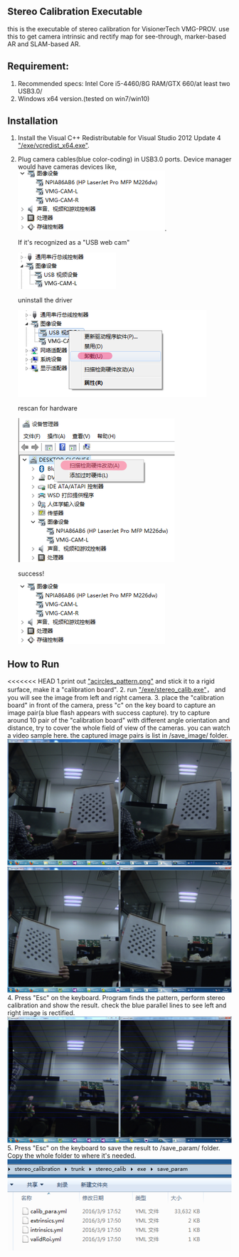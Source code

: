 
## Stereo Calibration Executable


this is the executable of stereo calibration for VisionerTech VMG-PROV. use this to get camera intrinsic and rectify map for see-through, marker-based AR and SLAM-based AR.



## Requirement:

1.  Recommended specs: Intel Core i5-4460/8G RAM/GTX 660/at least two USB3.0/
2.  Windows x64 version.(tested on win7/win10)

## Installation

1.  Install the Visual C++ Redistributable for Visual Studio 2012 Update 4  ["/exe/vcredist_x64.exe"](https://github.com/VisionerTech/stereo_calib_executable/blob/master/exe/vcredist_x64.exe).

2.  Plug camera cables(blue color-coding) in USB3.0 ports. Device manager would have cameras devices like,     ![alt text](https://github.com/VisionerTech/stereo_calib_executable/blob/master/readme_image/usbwebview4.png "usbwebview4").

    If it's recognized as a "USB web cam"

    ![alt text](https://github.com/VisionerTech/stereo_calib_executable/blob/master/readme_image/usbwebcam.png "usbwebcam")

    uninstall the driver

    ![alt text](https://github.com/VisionerTech/stereo_calib_executable/blob/master/readme_image/usbwebview2.png "usbwebview2")

    rescan for hardware

    ![alt text](https://github.com/VisionerTech/stereo_calib_executable/blob/master/readme_image/usbwebview3.png "usbwebview3")

    success!

    ![alt text](https://github.com/VisionerTech/stereo_calib_executable/blob/master/readme_image/usbwebview4.png "usbwebview4")

## How to Run
<<<<<<< HEAD
1.print out ["acircles_pattern.png"](https://github.com/VisionerTech/stereo_calib_executable/blob/master/acircles_pattern.png) and stick it to a rigid surface, make it a "calibration board".
2.  run ["/exe/stereo_calib.exe"](https://github.com/VisionerTech/stereo_calib_executable/blob/master/exe/stereo_calib.exe)， and you will see the image from left and right camera.
3.  place the "calibration board" in front of the camera, press "c" on the key board to capture an image pair(a blue flash appears with success capture). try to capture around 10 pair of the "calibration board" with different angle orientation and distance, try to cover the whole field of view of the cameras.  you can watch a video sample here. the captured image pairs is list in /save_image/ folder.
![alt text](https://github.com/VisionerTech/stereo_calib_executable/blob/master/readme_image/calib_snap1.png "snap1")
![alt text](https://github.com/VisionerTech/stereo_calib_executable/blob/master/readme_image/calib_snap2.png "snap2")
4.  Press "Esc" on the keyboard. Program finds the pattern, perform stereo calibration and show the result. check the blue parallel lines to see left and right image is rectified.
![alt text](https://github.com/VisionerTech/stereo_calib_executable/blob/master/readme_image/rectified.png "rectified")
5.  Press "Esc" on the keyboard to save the result to /save_param/ folder. Copy the whole folder to where it's needed.
![alt text](https://github.com/VisionerTech/stereo_calib_executable/blob/master/readme_image/saved_files.png "saved_files")
